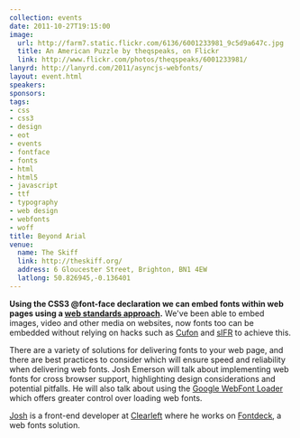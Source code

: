 ```yaml
---
collection: events
date: 2011-10-27T19:15:00
image: 
  url: http://farm7.static.flickr.com/6136/6001233981_9c5d9a647c.jpg
  title: An American Puzzle by theqspeaks, on Flickr
  link: http://www.flickr.com/photos/theqspeaks/6001233981/
lanyrd: http://lanyrd.com/2011/asyncjs-webfonts/
layout: event.html
speakers: 
sponsors: 
tags: 
- css
- css3
- design
- eot
- events
- fontface
- fonts
- html
- html5
- javascript
- ttf
- typography
- web design
- webfonts
- woff
title: Beyond Arial
venue: 
  name: The Skiff
  link: http://theskiff.org/
  address: 6 Gloucester Street, Brighton, BN1 4EW
  latlong: 50.826945,-0.136401
---
```


<p class="summary">
<strong>Using the CSS3 @font-face declaration we can embed fonts within web pages using a <a href="http://www.w3.org/TR/css3-fonts/" title="Read the CSS3 spec">web standards approach</a>.</strong>
We've been able to embed images, video and other media on websites, now fonts too can be embedded without relying on hacks such as <a href="https://github.com/sorccu/cufon/wiki/About">Cufon</a> and <a href="http://wiki.novemberborn.net/sifr/What+is+sIFR">sIFR</a> to achieve this.
</p>

<p>There are a variety of solutions for delivering fonts to your web page, and there are best practices to consider which will ensure speed and reliability when delivering web fonts. Josh Emerson will talk about implementing web fonts for cross browser support, highlighting design considerations and potential pitfalls. He will also talk about using the <a href="http://code.google.com/apis/webfonts/docs/webfont_loader.html" title="Googles Web Font loader">Google WebFont Loader</a> which offers greater control over loading web fonts.</p>

<p><a href="http://joshemerson.co.uk" title="Josh's website">Josh</a> is a front-end developer at <a href="http://clearleft.com" title="Clearleft website">Clearleft</a> where he works on <a href="http://fontdeck.com" title="Fontdeck website">Fontdeck</a>, a web fonts solution.</p>

